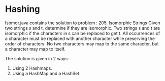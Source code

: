 # Hashing

Isomor.java contains the solution to problem : 
205. Isomorphic Strings
Given two strings s and t, determine if they are isomorphic.
Two strings s and t are isomorphic if the characters in s can be replaced to get t.
All occurrences of a character must be replaced with another character while preserving the order of characters. No two characters may map to the same character, but a character may map to itself.

The solution is given in 2 ways:
1. Using 2 Hashmaps.
2. Using a HashMap and a HashSet.

